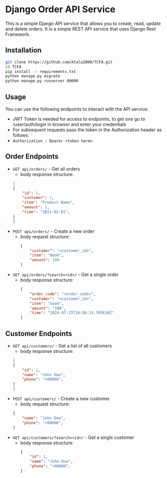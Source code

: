 # Django Order API Service
This is a simple Django API service that allows you to create, read, update and delete orders. It is a simple REST API service that uses Django Rest Framework.

## Installation
```bash
git clone https://github.com/Atala2000/TCFA.git
cd TCFA
pip install -r requirements.txt
python manage.py migrate
python manage.py runserver 80000
```

## Usage
You can use the following endpoints to interact with the API service:
* JWT Token is needed for access to endpoints, to get one go to /user/auth/login in browser and enter your credentials
* For subsequent requests pass the token in the Authorization header as follows: `
* `Authorization : Bearer <token here>`

## Order Endpoints
* `GET api/orders/` - Get all orders
    - body response structure:
    ```json
    [
    {
        "id": 1,
        "customer": 1,
        "item": "Product Name",
        "amount": 1,
        "time": "2021-01-01",
    }
    ]
    ```
* `POST api/orders/` - Create a new order
  - body request structure:
    ```json
    {
        "customer": "<customer_id>",
        "item": "Book",
        "amount": 100
    }
* `GET api/orders/?search=<id>/` - Get a single order
  - body response structure:
    ```json
    {
        "order_code": "<order_code>",
        "customer": "<customer_id>",
        "item": "book",
        "amount": "100",
        "time": "2024-07-23T10:58:23.705630Z"
    }
## Customer Endpoints
* `GET api/customers/` - Get a list of all customers
    - body response structure:
    ```json
    [
    {
        "id": 1,
        "name": "John Doe",
        "phone": "+00000",
    }
    ]
    ```
* `POST api/customers/` - Create a new customer
    - body request structure:
    ```json
    {
        "name": "John Doe",
        "phone": "+00000",
    }
    ```
* `GET api/customers/?search=<id>/` - Get a single customer
  - body response structure:
    ```json
    {
        "id": 1,
        "name": "John Doe",
        "phone": "+00000",
    }
    ```
